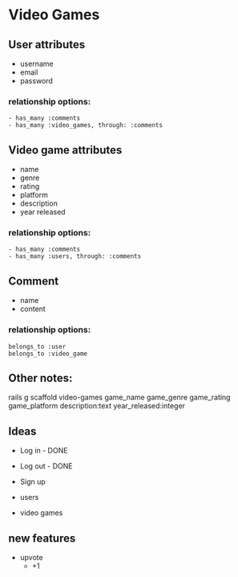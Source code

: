 # Video Games


## User attributes
- username
- email
- password
### relationship options:
    - has_many :comments
    - has_many :video_games, through: :comments

## Video game attributes
- name
- genre
- rating 
- platform
- description
- year released
### relationship options:
    - has_many :comments
    - has_many :users, through: :comments

## Comment
- name
- content
### relationship options:
    belongs_to :user
    belongs_to :video_game 


## Other notes: 
rails g scaffold video-games game_name game_genre game_rating game_platform description:text year_released:integer

## Ideas
- Log in - DONE
- Log out - DONE
- Sign up

- users
- video games

## new features
- upvote 
    - +1

